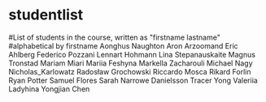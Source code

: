 # studentlist
#List of students in the course, written as "firstname lastname"
#alphabetical by firstname
Aonghus Naughton
Aron Arzoomand
Eric Ahlberg
Federico Pozzani
Lennart Hohmann
Lina Stepanauskaite
Magnus Tronstad
Mariam Miari
Mariia Feshyna
Markella Zacharouli
Michael Nagy 
Nicholas_Karlowatz
Radosław Grochowski
Riccardo Mosca
Rikard Forlin 
Ryan Potter
Samuel Flores
Sarah Narrowe Danielsson
Tracer Yong
Valeriia Ladyhina
Yongjian Chen

